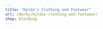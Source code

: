 ```yaml
---
title: "Hylda's Clothing and Footwear"
url: /derby/hyldas-clothing-and-footwear/
shop: Kleidung
---
```

